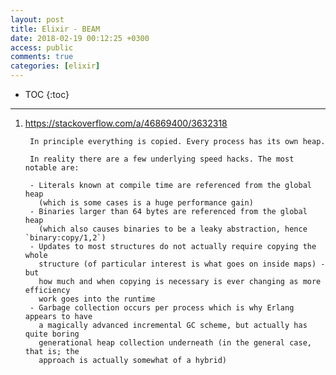 ```yaml
---
layout: post
title: Elixir - BEAM
date: 2018-02-19 00:12:25 +0300
access: public
comments: true
categories: [elixir]
---
```


<!-- more -->

* TOC
{:toc}
<hr>

1. <https://stackoverflow.com/a/46869400/3632318>

        In principle everything is copied. Every process has its own heap.

        In reality there are a few underlying speed hacks. The most notable are:

        - Literals known at compile time are referenced from the global heap
          (which is some cases is a huge performance gain)
        - Binaries larger than 64 bytes are referenced from the global heap
          (which also causes binaries to be a leaky abstraction, hence `binary:copy/1,2`)
        - Updates to most structures do not actually require copying the whole
          structure (of particular interest is what goes on inside maps) - but
          how much and when copying is necessary is ever changing as more efficiency
          work goes into the runtime
        - Garbage collection occurs per process which is why Erlang appears to have
          a magically advanced incremental GC scheme, but actually has quite boring
          generational heap collection underneath (in the general case, that is; the
          approach is actually somewhat of a hybrid)
